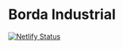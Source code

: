 # Borda Industrial

[![Netlify Status](https://api.netlify.com/api/v1/badges/ca9e752c-41cf-4ae0-90fa-ecc6be665155/deploy-status)](https://app.netlify.com/sites/borda/deploys)
